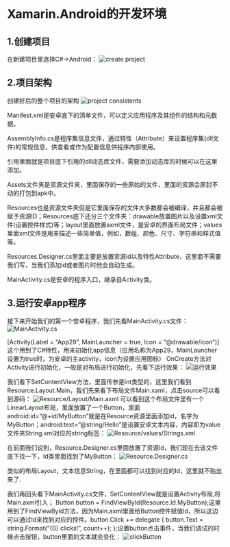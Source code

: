 # Xamarin.Android的开发环境

## 1.创建项目
在新建项目里选择C#->Android：
![create project](https://img-blog.csdn.net/20170731191017407?watermark/2/text/aHR0cDovL2Jsb2cuY3Nkbi5uZXQvbG1tNjY5NTA=/font/5a6L5L2T/fontsize/400/fill/I0JBQkFCMA==/dissolve/70/gravity/SouthEast "create project")

## 2.项目架构
创建好后的整个项目的架构
![project consistents](https://github.com/lingye0926/my-blog/blob/main/assets/project-consistents.bmp "project consistents")

Manifest.xml是安卓底下的清单文件，可以定义应用程序及其组件的结构和元数据。

AssemblyInfo.cs是程序集信息文件，通过特性（Attribute）来设置程序集(dll文件)的常规信息，供查看或作为配置信息供程序内部使用。

引用里面就是项目底下引用的dll动态库文件，需要添加动态库的时候可以在这里添加。

Assets文件夹是资源文件夹，里面保存的一些原始的文件，里面的资源会原封不动的打包到apk中。

Resources也是资源文件夹但是它里面保存的文件大多数都会被编译，并且都会被赋予资源ID；Resources底下还分三个文件夹：drawable放置图片以及设置xml文件(设置控件样式)等；layout里面放置axml文件，是安卓的界面布局文件；values里面xml文件是用来描述一些简单值，例如，数组、颜色、尺寸、字符串和样式值等。

Resources.Designer.cs里面主要是放置资源id以及特性Attribute，这里面不需要我们写，当我们添加id或者图片时他会自动生成。

MainActivity.cs是安卓的程序入口，继承自Activity类。

## 3.运行安卓app程序
接下来开始我们的第一个安卓程序，我们先看MainActivity.cs文件：
![MainActivity.cs](https://github.com/lingye0926/my-blog/blob/main/assets/mainActivity.bmp "MainActivity.cs")

[Activity(Label = “App29”, MainLauncher = true, Icon = “@drawable/icon”)]这个用到了C#特性，用来初始化app信息（应用名称为App29，MainLauncher设置为true时，为安卓的主activity，icon为设置应用图标）
OnCreate方法对Activity进行初始化，一般是对布局进行初始化，先看下运行效果：
![运行效果](https://github.com/lingye0926/my-blog/blob/main/assets/mainPage.png "mainPage")

我们看下SetContentView方法，里面传参是int类型的，这里我们看到Resource.Layout.Main，我们先来看下布局文件Main.xaml，点击source可以看到源码：
![Resource/Layout/Main.axml](https://github.com/lingye0926/my-blog/blob/main/assets/main.bmp "main.axml")
可以看到这个布局文件里有一个LinearLayout布局，里面放置了一个Button，里面android:id=”@+id/MyButton”就是在Resource资源里面添加id，名字为MyButton；android:text=”@string/Hello”是设置安卓文本内容，内容即为value文件夹String.xml对应的string标签：
![Resource/values/Strings.xml](https://github.com/lingye0926/my-blog/blob/main/assets/stringxml.bmp "stringxml")

在前面我们说到，Resource.Designer.cs里面放置了资源Id，我们现在去该文件底下找一下，Id类里面找到了MyButton：
![Resource.Designer.cs](https://github.com/lingye0926/my-blog/blob/main/assets/designerCS.bmp "resourceDesigner")

类似的布局Layout，文本信息String，在里面都可以找到对应的Id，这里就不贴出来了.

我们再回头看下MainActivity.cs文件，SetContentView就是设置Activity布局,将Main.axml引入； Button button = FindViewById(Resource.Id.MyButton);这里用到了FindViewById方法，因为Main.axml里面给Button控件赋值Id，所以这边可以通过Id来找到对应的控件。button.Click += delegate { button.Text = string.Format(“{0} clicks!”, count++); };设置button点击事件，当我们调试的时候点击按钮，button里面的文本就会变化：
![clickButton](https://github.com/lingye0926/my-blog/blob/main/assets/clickButton.png "clickbtn")